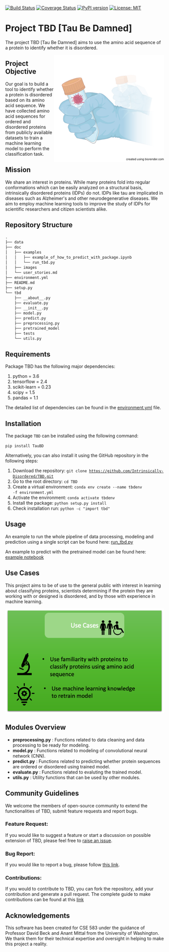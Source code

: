 [![Build Status](https://app.travis-ci.com/jiaweih/TBD.svg?branch=main)](https://app.travis-ci.com/jiaweih/TBD)
[![Coverage Status](https://coveralls.io/repos/github/jiaweih/TBD/badge.svg)](https://coveralls.io/github/jiaweih/TBD)
[![PyPI version](https://badge.fury.io/py/TauBD.svg)](https://badge.fury.io/py/TauBD)
[![License: MIT](https://img.shields.io/badge/License-MIT-yellow.svg)](https://opensource.org/licenses/MIT)


# Project TBD [Tau Be Damned]

The project TBD [Tau Be Damned] aims to use the amino acid sequence of a protein to identify whether it is disordered.

<img align="right" src="https://github.com/Intrinsically-Disordered/TBD/blob/main/doc/images/TBDlogo.png" width="350">


## Project Objective

Our goal is to build a tool to identify whether a protein is disordered based on its amino acid sequence. We have collected amino acid
sequences for ordered and disordered proteins from publicly available datasets to train a machine learning model to perform the
classification task.

## Mission

We share an interest in proteins.
While many proteins fold into regular conformations which can be easily analyzed on a structural basis, intrinsically disordered proteins
(IDPs) do not. IDPs like tau are implicated in diseases such as Alzheimer's and other neurodegenerative diseases. We aim to employ machine learning tools to improve the study of IDPs for scientific researchers and citizen scientists alike.

## Repository Structure
```
.
├── data
├── doc
│   ├── examples
│   │   ├── example_of_how_to_predict_with_package.ipynb
│   │   └── run_tbd.py
│   ├── images
│   └── user_stories.md
├── environment.yml
├── README.md
├── setup.py
└── tbd
    ├── __about__.py
    ├── evaluate.py
    ├── __init__.py
    ├── model.py
    ├── predict.py
    ├── preprocessing.py
    ├── pretrained_model
    ├── tests
    └── utils.py
```

## Requirements

Package TBD has the following major dependencies:

1. python = 3.6
2. tensorflow = 2.4
3. scikit-learn = 0.23
4. scipy = 1.5
5. pandas = 1.1

The detailed list of dependencies can be found in the [environment.yml](environment.yml) file.


## Installation

The package `TBD` can be installed using the following command:

<code>pip install TauBD </code>

Alternatively, you can also install it using the GitHub repository in the following steps:

1. Download the repository: <code>git clone https://github.com/Intrinsically-Disordered/TBD.git</code>
2. Go to the root directory:  <code>cd TBD</code>
3. Create a virtual environment: <code>conda env create --name tbdenv -f environment.yml</code>
4. Activate the environment: <code>conda activate tbdenv</code>
5. Install the package: <code>python setup.py install</code>
6. Check installation run: <code>python -c "import tbd"</code>

## Usage

An example to run the whole pipeline of data processing, modeling and prediction using a single script can be found here: [run_tbd.py](doc/examples/run_tbd.py)

An example to predict with the pretrained model can be found here: [example notebook](doc/examples/example_of_how_to_predict_with_package.ipynb)

## Use Cases

This project aims to be of use to the general public with interest in learning about classifying proteins, scientists determining if the protein they are working with or designed is disordered, and by those with experience in machine learning.

![Use cases graphic](doc/images/use_cases.png)

## Modules Overview

* __preprocessing.py__         :  Functions related to data cleaning and data processing to be ready for modeling.
* __model.py__        :  Functions related to modeling of convolutional neural network (CNN).
* __predict.py__      :  Functions related to predicting whether protein sequences are ordered or disordered using trained model.
* __evaluate.py__   :  Functions related to evaluting the trained model.
* __utils.py__   :  Utility functions that can be used by other modules.


## Community Guidelines

 We welcome the members of open-source community to extend the functionalities of TBD, submit feature requests and report bugs.

 ### Feature Request:
 If you would like to suggest a feature or start a discussion on possible extension of TBD, please feel free to <a href="https://github.com/Intrinsically-Disordered/TBD/issues/new">raise an issue</a>.

 ### Bug Report:
 If you would like to report a bug, please follow <a href="https://github.com/Intrinsically-Disordered/TBD/issues/new">this link</a>.

 ### Contributions:
 If you would to contribute to TBD, you can fork the repository, add your contribution and generate a pull request. The complete guide to make contributions can be found at this <a href="https://github.com/Intrinsically-Disordered/TBD/blob/main/CONTRIBUTIONS.md">link</a>

 ## Acknowledgements

This software has been created for CSE 583 under the guidance of Professor David Beck and Anant Mittal from the University of Washington. We thank them for their technical expertise and oversight in helping to make this project a reality.

